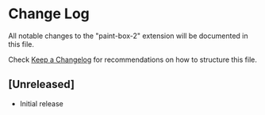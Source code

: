 # Change Log

All notable changes to the "paint-box-2" extension will be documented in this file.

Check [Keep a Changelog](http://keepachangelog.com/) for recommendations on how to structure this file.

## [Unreleased]

- Initial release